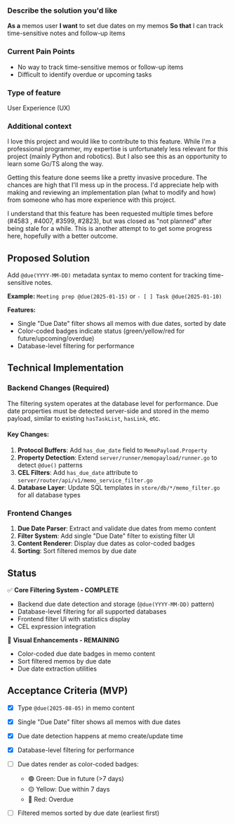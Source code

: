 ### Describe the solution you'd like

**As a** memos user
**I want** to set due dates on my memos
**So that** I can track time-sensitive notes and follow-up items

### Current Pain Points
- No way to track time-sensitive memos or follow-up items
- Difficult to identify overdue or upcoming tasks

### Type of feature

User Experience (UX)

### Additional context

I love this project and would like to contribute to this feature. While I'm a professional programmer, my expertise is unfortunately less relevant for this project (mainly Python and robotics). But I also see this as an opportunity to learn some Go/TS along the way.

Getting this feature done seems like a pretty invasive procedure. The chances are high that I'll mess up in the process. I'd appreciate help with making and reviewing an implementation plan (what to modify and how) from someone who has more experience with this project.

I understand that this feature has been requested multiple times before (#4583 , #4007, #3599, #2823), but was closed as "not planned" after being stale for a while.  This is another attempt to to get some progress here, hopefully with a better outcome.

## Proposed Solution
Add `@due(YYYY-MM-DD)` metadata syntax to memo content for tracking time-sensitive notes.

**Example:** `Meeting prep @due(2025-01-15)` or `- [ ] Task @due(2025-01-10)`

**Features:**
- Single "Due Date" filter shows all memos with due dates, sorted by date
- Color-coded badges indicate status (green/yellow/red for future/upcoming/overdue)
- Database-level filtering for performance

## Technical Implementation

### Backend Changes (Required)

The filtering system operates at the database level for performance. Due date properties must be detected server-side and stored in the memo payload, similar to existing `hasTaskList`, `hasLink`, etc.

#### Key Changes:
1. **Protocol Buffers**: Add `has_due_date` field to `MemoPayload.Property`
2. **Property Detection**: Extend `server/runner/memopayload/runner.go` to detect `@due()` patterns
3. **CEL Filters**: Add `has_due_date` attribute to `server/router/api/v1/memo_service_filter.go`
4. **Database Layer**: Update SQL templates in `store/db/*/memo_filter.go` for all database types

### Frontend Changes

1. **Due Date Parser**: Extract and validate due dates from memo content
2. **Filter System**: Add single "Due Date" filter to existing filter UI
3. **Content Renderer**: Display due dates as color-coded badges
4. **Sorting**: Sort filtered memos by due date

## Status

✅ **Core Filtering System - COMPLETE**
- Backend due date detection and storage (`@due(YYYY-MM-DD)` pattern)
- Database-level filtering for all supported databases
- Frontend filter UI with statistics display
- CEL expression integration

🔄 **Visual Enhancements - REMAINING**
- Color-coded due date badges in memo content
- Sort filtered memos by due date
- Due date extraction utilities

## Acceptance Criteria (MVP)

- [x] Type `@due(2025-08-05)` in memo content
- [x] Single "Due Date" filter shows all memos with due dates
- [x] Due date detection happens at memo create/update time
- [x] Database-level filtering for performance
- [ ] Due dates render as color-coded badges:
  - 🟢 Green: Due in future (>7 days)
  - 🟡 Yellow: Due within 7 days
  - 🔴 Red: Overdue
- [ ] Filtered memos sorted by due date (earliest first)

